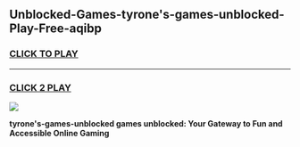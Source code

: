 
## Unblocked-Games-tyrone's-games-unblocked-Play-Free-aqibp
<h3>
<a href="https://premium76.site?title=tyrone's-games-unblocked&ref=18A1">CLICK TO PLAY</a></h3>
<hr>

<h3>
<a href="https://premium76.site?title=tyrone's-games-unblocked&ref=18A1">CLICK 2 PLAY</a>
  
</h3>

<a href="https://premium76.site?title=tyrone's-games-unblocked&ref=18A1"><img src="https://clearcache.store/games.png"></a>


**tyrone's-games-unblocked games unblocked: Your Gateway to Fun and Accessible Online Gaming**
